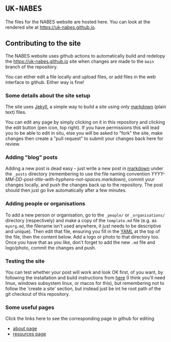 # `UK-NABES`

The files for the NABES website are hosted here. You can look at the rendered site at https://uk-nabes.github.io.

## Contributing to the site

The NABES website uses github actions to automatically build and redelopy the https://uk-nabes.github.io site when changes are made to the `main` branch of the repository. 

You can etiher edit a file locally and upload files, or add files in the web interface to github. Either way is fine!

### Some details about the site setup

The site uses [Jekyll](https://docs.github.com/en/pages/setting-up-a-github-pages-site-with-jekyll/about-github-pages-and-jekyll), a simple way to build a site using only [markdown](https://daringfireball.net/projects/markdown/basics) (plain text) files.

You can edit any page by simply clicking on it in this repository and clicking the edit button (pen icon, top right). If you have permissions this will lead you to be able to edit in situ, else you will be asked to "fork" the site, make changes then create a "pull request" to submit your changes back here for review.

### Adding "blog" posts

Adding a new post is dead easy - just write a new post in [markdown](https://www.markdownguide.org/tools/jekyll/) under the `_posts` directory (remembering to use the file naming convention *YYYY-MM-DD-post-title-with-hyphens-not-spaces.markdown*), commit your changes locally, and push the changes back up to the repository. The post should then just go live automatically after a few minutes.

### Adding people or organisations

To add a new person or organisation, go to the `_people/` or `_organisations/` directory (respectively) and make a copy of the `template.md` file (e.g. as `myorg.md`, the filename isn't used anywhere, it just needs to be descriptive and unique). Then edit that file, ensuring you fill in the [YAML](https://jekyllrb.com/docs/front-matter/) at the top of the file, then the content below. Add a logo or photo to that directory too. Once you have that as you like, don't forget to add the new `.md` file and logo/photo, commit the changes and push.

### Testing the site

You can test whether your post will work and look OK first, of you want, by following the installation and build instructions from [here](https://jekyllrb.com/docs/step-by-step/01-setup/) (I think you'll need linux, windows subsystem linux, or macos for this), but remembering not to follow the 'create a site' section, but instead just be int he root path of the git checkout of this repository.


### Some useful pages

Click the links here to see the corresponding page in github for editing

- [about page](https://github.com/UK-NABES/UK-NABES.github.io/blob/main/about.markdown)
- [resources page](https://github.com/UK-NABES/UK-NABES.github.io/blob/main/resources.markdown)



